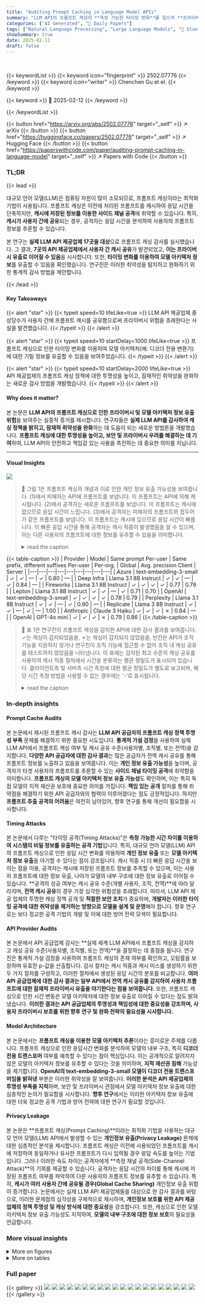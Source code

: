 ```yaml
---
title: "Auditing Prompt Caching in Language Model APIs"
summary: "LLM API의 프롬프트 캐싱이 **측정 가능한 타이밍 변화**를 일으켜 **프라이버시 유출 및 모델 아키텍처 정보 유출**로 이어질 수 있다는 것을 밝히는 연구."
categories: ["AI Generated", "🤗 Daily Papers"]
tags: ["Natural Language Processing", "Large Language Models", "🏢 Stanford University",]
showSummary: true
date: 2025-02-11
draft: false
---
```


<br>

{{< keywordList >}}
{{< keyword icon="fingerprint" >}} 2502.07776 {{< /keyword >}}
{{< keyword icon="writer" >}} Chenchen Gu et el. {{< /keyword >}}
 
{{< keyword >}} 🤗 2025-02-12 {{< /keyword >}}
 
{{< /keywordList >}}

{{< button href="https://arxiv.org/abs/2502.07776" target="_self" >}}
↗ arXiv
{{< /button >}}
{{< button href="https://huggingface.co/papers/2502.07776" target="_self" >}}
↗ Hugging Face
{{< /button >}}
{{< button href="https://paperswithcode.com/paper/auditing-prompt-caching-in-language-model" target="_self" >}}
↗ Papers with Code
{{< /button >}}




### TL;DR


{{< lead >}}

대규모 언어 모델(LLM)은 컴퓨팅 자원이 많이 소모되므로, 프롬프트 캐싱이라는 최적화 기법이 사용됩니다.  프롬프트 캐싱은 이전에 처리된 프롬프트를 캐시하여 응답 시간을 단축하지만, **캐시에 저장된 정보를 이용한 사이드 채널 공격**에 취약할 수 있습니다. 특히, **캐시가 사용자 간에 공유**되는 경우, 공격자는 응답 시간을 분석하여 사용자의 프롬프트 정보를 추론할 수 있습니다.

본 연구는 **실제 LLM API 제공업체 17곳을 대상**으로 프롬프트 캐싱 감사를 실시했습니다. 그 결과, **7곳의 API 제공업체에서 사용자 간 캐시 공유**가 발견되었고, **이는 프라이버시 유출로 이어질 수 있음**을 시사합니다.  또한, **타이밍 변화를 이용하여 모델 아키텍처 정보**를 유출할 수 있음을 확인했습니다. 연구진은 이러한 취약성을 탐지하고 완화하기 위한 통계적 감사 방법을 제안합니다.

{{< /lead >}}


#### Key Takeaways

{{< alert "star" >}}
{{< typeit speed=10 lifeLike=true >}} LLM API 제공업체 중 상당수가 사용자 간에 프롬프트 캐시를 공유함으로써 프라이버시 위험을 초래한다는 사실을 발견했습니다. {{< /typeit >}}
{{< /alert >}}

{{< alert "star" >}}
{{< typeit speed=10 startDelay=1000 lifeLike=true >}} 프롬프트 캐싱으로 인한 타이밍 변화를 이용하여 모델 아키텍처(예: 디코더 전용 변환기)에 대한 기밀 정보를 유출할 수 있음을 보여주었습니다. {{< /typeit >}}
{{< /alert >}}

{{< alert "star" >}}
{{< typeit speed=10 startDelay=2000 lifeLike=true >}} API 제공업체의 프롬프트 캐싱 정책에 대한 투명성을 높이고, 잠재적인 취약성을 완화하는 새로운 감사 방법을 개발했습니다. {{< /typeit >}}
{{< /alert >}}

#### Why does it matter?
본 논문은 **LLM API의 프롬프트 캐싱으로 인한 프라이버시 및 모델 아키텍처 정보 유출 위험**을 보여주는 실증적 증거를 제시합니다.  연구자들은 **실제 LLM API를 감사하여 캐싱 정책을 밝히고, 잠재적 취약성을 완화**하는 데 도움이 되는 새로운 방법론을 개발했습니다.  **프롬프트 캐싱에 대한 투명성을 높이고, 보안 및 프라이버시 우려를 해결하는 데 기여**하여, LLM API의 안전하고 책임감 있는 사용을 촉진하는 데 중요한 의미를 지닙니다.

------
#### Visual Insights



![](https://arxiv.org/html/2502.07776/x1.png)

> 🔼 그림 1은 프롬프트 캐싱의 개념과 이로 인한 개인 정보 유출 가능성을 보여줍니다. (1)에서 피해자는 API에 프롬프트를 보냅니다. 이 프롬프트는 API에 의해 캐시됩니다. (2)에서 공격자는 새로운 프롬프트를 보냅니다. 이 프롬프트는 캐시에 없으므로 응답 시간이 느립니다. (3)에서 공격자는 피해자의 프롬프트와 접두어가 같은 프롬프트를 보냅니다. 이 프롬프트는 캐시에 있으므로 응답 시간이 빠릅니다. 이 빠른 응답 시간을 통해 공격자는 캐시 적중이 발생했음을 알 수 있으며, 이는 다른 사용자의 프롬프트에 대한 정보를 유추할 수 있음을 의미합니다.
> <details>
> <summary>read the caption</summary>
> Figure 1:  An example illustrating prompt caching. (1) A victim sends a prompt to the API, which then becomes cached. (2) An attacker sends a new prompt, resulting in a cache miss and slow response time. (3) An attacker sends a prompt that shares a prefix with the victim’s prompt, resulting in a cache hit. From the fast response time, the attacker can infer that a cache hit occurred, which potentially reveals information about other users’ prompts.
> </details>





{{< table-caption >}}
| Provider | Model | Same prompt
Per-user | Same prefix, different suffixes
Per-user | Per-org. | Global | Avg. precision
Client | Server | 
|---|---|---|---|---|---|---|---|---|
| Azure | text-embedding-3-small | ✓ | ✓ | — | ✓ | 0.80 | — | 
| Deep Infra | Llama 3.1 8B Instruct | ✓ | ✓ | — | ✓ | 0.84 | — | 
| Fireworks | Llama 3.1 8B Instruct | ✓ | ✓ | ✓ | ✓ | 0.77 | 0.79 | 
| Lepton | Llama 3.1 8B Instruct | ✓ | ✓ | — | ✓ | 0.71 | 0.70 | 
| OpenAI | text-embedding-3-small | ✓ | ✓ | ✓ | ✓ | 0.78 | 0.79 | 
| Perplexity | Llama 3.1 8B Instruct | ✓ | ✓ | — | ✓ | 0.90 | — | 
| Replicate | Llama 3 8B Instruct | ✓ | ✓ | — | ✓ | — | 1.00 | 
| Anthropic | Claude 3 Haiku | ✓ | ✓ | ✓ | ✗ | 0.84 | — | 
| OpenAI | GPT-4o mini | ✓ | ✓ | ✓ | ✗ | 0.79 | 0.86 | {{< /table-caption >}}

> 🔼 표 1은 연구진이 프롬프트 캐싱을 감지한 API에 대한 감사 결과를 보여줍니다. ✓는 캐싱이 감지되었음을, ✗는 캐싱이 감지되지 않았음을, 빈칸은 API가 조직 기능을 지원하지 않거나 연구진이 조직 기능에 접근할 수 없어 조직 내 캐싱 공유를 테스트하지 않았음을 나타냅니다.  이 표에는 감지된 최고 수준의 캐싱 공유를 사용하여 캐시 적중 절차에서 시간을 분류하는 평균 정밀도가 표시되어 있습니다. 클라이언트측 및 서버측 시간 측정에 대한 평균 정밀도가 별도로 보고되며, 해당 시간 측정 방법을 사용할 수 없는 경우에는 '-'로 표시됩니다.
> <details>
> <summary>read the caption</summary>
> Table 1: Audit results for APIs where we detected prompt caching. ✓ denotes caching was detected, ✗ denotes caching was not detected, and “—” denotes that cache sharing within an organization was not tested, either because the API did not support organizations or because we did not have access to the organizations feature. We report the average precision for classifying times from the cache hit procedure, using the highest level of cache sharing detected in each API. We report the average precision for client-side timing and server-side timing separately, with “—” denoting that the given timing method is unavailable for that API.
> </details>





### In-depth insights


#### Prompt Cache Audits
본 논문에서 제시된 프롬프트 캐시 감사는 **LLM API 공급자의 프롬프트 캐싱 정책 투명성 부족** 문제를 해결하기 위한 중요한 시도입니다.  **통계적 가설 검정**을 사용하여 실제 LLM API에서 프롬프트 캐싱 여부 및 캐시 공유 수준(사용자별, 조직별, 또는 전역)을 감지합니다.  **다양한 API 공급자에 대한 감사 결과**는 많은 공급자가 전역 캐시 공유를 통해 프롬프트 정보를 노출하고 있음을 보여줍니다.  이는 **개인 정보 유출 가능성**을 높이며, 공격자가 타겟 사용자의 프롬프트를 추론할 수 있는 **사이드 채널 타이밍 공격**에 취약함을 의미합니다.  **프롬프트 캐싱의 모델 아키텍처 정보 유출 가능성**도 확인하며, 이는 특히 독점 모델의 지적 재산권 보호에 중요한 의미를 가집니다.  **책임 있는 공개** 절차를 통해 취약점을 해결하기 위한 API 공급자와의 협력이 이루어졌다는 점도 긍정적입니다. 하지만 **프롬프트 추출 공격의 어려움**은 여전히 남아있어, 향후 연구를 통해 개선이 필요함을 시사합니다.

#### Timing Attacks
본 논문에서 다루는 "타이밍 공격(Timing Attacks)"은 **측정 가능한 시간 차이를 이용하여 시스템의 비밀 정보를 유출하는 공격 기법**입니다.  특히, 대규모 언어 모델(LLM) API의 프롬프트 캐싱으로 인한 응답 시간 변화를 악용하여 **개인 정보 유출** 또는 **모델 아키텍처 정보 유출**을 야기할 수 있다는 점이 강조됩니다.  캐시 적중 시 더 빠른 응답 시간을 보이는 점을 이용, 공격자는 캐시에 저장된 프롬프트 정보를 추측할 수 있으며, 이는 사용자 프롬프트에 대한 정보 유출, 나아가 모델의 내부 구조에 대한 정보 유출로 이어질 수 있습니다.  **공격의 성공 여부는 캐시 공유 수준(개별 사용자, 조직, 전역)**에 따라 달라지며,  **전역 캐시 공유**의 경우 가장 심각한 위험성을 초래합니다.  따라서, LLM API 제공 업체의 투명한 캐싱 정책 공개 및 **적절한 보안 조치**가 중요하며,  **개발자는 이러한 타이밍 공격에 대한 취약성을 제거하는 방향으로 모델을 설계 및 운영**해야 합니다.  향후 연구로는 보다 정교한 공격 기법의 개발 및 이에 대한 방어 전략 모색이 필요합니다. 

#### API Provider Audits
본 논문에서 API 공급업체 감사는 **실제 세계 LLM API에서 프롬프트 캐싱을 감지하고 캐싱 공유 수준(사용자별, 조직별, 또는 전역)**을 결정하는 데 중점을 둡니다.  연구진은 통계적 가설 검정을 사용하여 프롬프트 캐싱의 존재 여부를 확인하고, 오탐률을 보장하며 유효한 p-값을 산출합니다.  감사 절차는 캐시 적중과 캐시 미스를 생성하기 위한 두 가지 절차를 구성하고, 이러한 절차에서 생성된 응답 시간의 분포를 비교합니다.  **여러 API 공급업체에 대한 감사 결과는 일부 API에서 전역 캐시 공유를 감지하여 사용자 프롬프트에 대한 잠재적 프라이버시 유출을 야기한다는 점을 보여줍니다.** 또한, 프롬프트 캐싱으로 인한 시간 변동은 모델 아키텍처에 대한 정보 유출로 이어질 수 있다는 점도 밝혀냈습니다.  **이러한 결과는 API 공급업체의 투명성과 책임성에 대한 중요성을 강조하며, 사용자 프라이버시 보호를 위한 향후 연구 및 완화 전략의 필요성을 시사합니다.**

#### Model Architecture
본 논문에서는 **프롬프트 캐싱을 이용한 모델 아키텍처 추론**이라는 흥미로운 주제를 다룹니다.  프롬프트 캐싱으로 인한 응답시간 변화를 분석하여 모델의 내부 구조, 특히 **디코더 전용 트랜스포머** 여부를 예측할 수 있다는 점이 핵심입니다. 이는 공개적으로 알려지지 않은 모델의 아키텍처 정보를 유추할 수 있다는 것을 의미하며, **지적 재산권 침해** 가능성을 제기합니다.  **OpenAI의 text-embedding-3-small 모델이 디코더 전용 트랜스포머임을 밝혀낸** 부분은 이러한 취약성을 잘 보여줍니다.  **이러한 분석은 API 제공업체의 투명성 부족을 지적**하며,  보안 및 프라이버시 관점에서 모델 아키텍처 정보 유출에 대한 심층적인 논의가 필요함을 시사합니다.  **향후 연구**에서는 이러한 아키텍처 정보 유출에 대한 더욱 정교한 공격 기법과 방어 전략에 대한 연구가 필요할 것입니다.

#### Privacy Leakage
본 논문은 **프롬프트 캐싱(Prompt Caching)**이라는 최적화 기법을 사용하는 대규모 언어 모델(LLM) API에서 발생할 수 있는 **개인정보 유출(Privacy Leakage)** 문제에 대한 심층적인 분석을 제시합니다. 프롬프트 캐싱은 이전에 사용되었던 프롬프트를 캐시에 저장하여 동일하거나 유사한 프롬프트가 다시 입력될 경우 응답 속도를 높이는 기법입니다. 그러나 이러한 속도 차이는 공격자에게 **측정 채널 공격(Side-Channel Attack)**의 기회를 제공할 수 있습니다. 공격자는 응답 시간의 차이를 통해 캐시에 저장된 프롬프트 여부를 파악하여 다른 사용자의 프롬프트 정보를 유추할 수 있습니다. 특히, **캐시가 여러 사용자 간에 공유될 경우(Global Cache Sharing)** 개인정보 유출 위험이 증가합니다. 논문에서는 실제 LLM API 제공업체들을 대상으로 한 감사 결과를 바탕으로, 이러한 문제점의 심각성을 구체적으로 제시하며, **개인정보 보호를 위한 API 제공업체의 정책 투명성 및 캐싱 방식에 대한 중요성**을 강조합니다. 또한, 캐싱으로 인한 모델 아키텍처 정보 유출 가능성도 지적하여, **모델의 내부 구조에 대한 정보 보호**의 필요성을 언급합니다.


### More visual insights

<details>
<summary>More on figures
</summary>


![](https://arxiv.org/html/2502.07776/x2.png)

> 🔼  그림 2는 API의 사용자와 조직 간의 계층적 구조를 보여줍니다.  각 조직은 여러 사용자를 포함하고 있으며, 전역 수준에는 API의 모든 사용자와 조직이 포함됩니다. 이는 API 제공업체의 캐시 공유 수준(사용자별, 조직별, 또는 전역)을 이해하는 데 중요한 개념입니다.  사용자는 API와 상호 작용하는 개별 사용자이고, 조직은 여러 사용자를 포함하는 그룹(회사, 연구 그룹 등)을 나타냅니다.  전역 수준의 캐싱은 모든 사용자 간에 캐시가 공유되는 것을 의미하며, 개인 정보 유출 위험이 가장 높습니다. 반면 사용자별 캐싱은 개인 정보 유출 위험이 없습니다. 조직별 캐싱은 조직 내 사용자 간에 캐시가 공유되는 경우로, 개인 정보 유출 위험은 중간 수준입니다.
> <details>
> <summary>read the caption</summary>
> Figure 2:  Organizations contain users, and the global level contains all users and organizations of an API.
> </details>



![](https://arxiv.org/html/2502.07776/x3.png)

> 🔼 그림 3은 캐시 적중 및 캐시 미스 절차에서 캐싱이 감지된 API의 응답 시간 히스토그램을 보여줍니다. 시간 분포는 명확하게 구분되며, 캐시 적중이 더 빠릅니다. 각 히스토그램 제목에는 API 공급업체, 모델, 캐시 공유 수준(조직별 또는 전역), 타이밍 소스(클라이언트 측 또는 서버 측 타이밍), 그리고 사용된 NumVictimRequests(v로 표시)가 나와 있습니다. 이 그림은 캐싱으로 인한 시간 변화가 캐시 적중과 캐시 미스 간의 응답 시간 차이로 나타나고, 공격자가 이러한 시간 차이를 이용하여 캐시 적중 여부를 판별하고 다른 사용자의 프롬프트에 대한 정보를 추론할 수 있음을 시각적으로 보여줍니다.
> <details>
> <summary>read the caption</summary>
> Figure 3: Histograms of response times from the cache hit and cache miss procedures in APIs where we detected caching. The distributions of times are clearly distinguishable, with cache hits tending to be faster. Each histogram title states the API provider, model, level of cache sharing (per-org. or global), timing source (client-side or server-side timing), and the NumVictimRequests used, denoted v.
> </details>



![](https://arxiv.org/html/2502.07776/x4.png)

> 🔼 그림 4는 캐시 적중과 캐시 미스 절차에서 나온 시간을 구분하기 위한 선택된 정밀도-재현율 곡선을 보여줍니다. 캐시 적중은 양성 클래스입니다. 이 곡선은 적당한 재현율까지 거의 완벽한 정밀도로 캐시 적중을 감지할 수 있음을 보여줍니다. 부록의 그림 6에는 다른 API에 대한 곡선이 포함되어 있습니다.
> <details>
> <summary>read the caption</summary>
> Figure 4: Selected precision-recall curves for distinguishing between times from the cache hit and cache miss procedures. Cache hits are the positive class. The curves show that cache hits can be detected with near perfect precision up to moderate recall scores. Figure 6 in the appendix contains curves for other APIs.
> </details>



![](https://arxiv.org/html/2502.07776/x5.png)

> 🔼 그림 5는 PromptLength, PrefixFraction 및 모델 크기가 평균 정밀도에 미치는 영향에 대한 실험 결과를 보여줍니다. (a)~(c)에서 볼 수 있듯이, 프롬프트 길이 또는 접두사 일치 길이가 감소함에 따라 평균 정밀도는 임의의 확률로 감소합니다. 즉, 프롬프트가 짧아지거나 일치하는 접두사가 짧아질수록 캐싱 여부를 정확하게 판별하는 능력이 떨어집니다. (d)에서는 모든 모델 크기에 대해 캐싱이 감지되었지만, 모델 크기와 평균 정밀도 사이에는 명확한 상관관계가 없음을 보여줍니다. 이는 모델 크기가 캐싱 감지에 직접적인 영향을 미치지 않음을 시사합니다.
> <details>
> <summary>read the caption</summary>
> Figure 5:  Ablations on the effects of PromptLength, PrefixFraction, and model size on the average precision. In (a)–(c), as the prompt length or prefix match length decreases, the average precision decreases to random chance. In (d), we detect caching across all model sizes, with no clear relationship between model size and average precision.
> </details>



![](https://arxiv.org/html/2502.07776/x6.png)

> 🔼 그림 6은 감사에서 캐싱이 감지된 API(표 1)에 대해 캐시 적중 및 캐시 미스 절차에 의해 생성된 시간을 구분하는 정밀도-재현율 곡선을 보여줍니다. 캐시 적중은 양성 클래스이고 캐시 미스는 음성 클래스입니다. 이 곡선은 적당한 재현율까지 거의 완벽한 정밀도로 캐시 적중을 감지할 수 있음을 보여줍니다. 캐시 적중 절차는 캐시 적중을 생성하려고 시도하지만(예를 들어, 서버 라우팅으로 인해) 캐시 적중을 보장할 수 없으므로, 캐시 적중 분포의 일부 시간은 실제로 캐시 미스일 수 있으며, 이는 재현율 점수를 저해합니다.
> <details>
> <summary>read the caption</summary>
> Figure 6: Precision-recall curves for distinguishing between times produced by the cache hit and cache miss procedures in APIs where we detected caching in our audits (Table 1). Cache hits are the positive class, and cache misses are the negative class. The curves show that cache hits can be detected with near perfect precision up to moderate recall scores. Note that our cache hit procedure attempts to produce cache hits but cannot guarantee cache hits (e.g., due to server routing), so some times in the cache hit distribution may actually be cache misses, which would hurt recall scores.
> </details>



![](https://arxiv.org/html/2502.07776/x7.png)

> 🔼 그림 7은 PromptLength, PrefixFraction 및 모델 크기가 감사 p-값에 미치는 영향에 대한 실험 결과를 보여줍니다. NumSamples는 250으로 고정하고, 상단과 하단 행은 각각 선형 및 로그 스케일로 p-값을 표시합니다. (a)~(c)에서 프롬프트 길이 또는 접두사 일치 길이가 감소함에 따라 p-값이 증가합니다. (d)에서는 모든 모델 크기에 대해 캐싱이 감지되지만, 모델 크기와 p-값 사이에는 명확한 관계가 없습니다.
> <details>
> <summary>read the caption</summary>
> Figure 7:  Ablations on the effects of PromptLength, PrefixFraction, and model size on the audit p-values. Each test is run using NumSamples=250NumSamples250\textsc{NumSamples}=250NumSamples = 250. The top and bottom rows display the p-values on linear and logarithmic scales, respectively. In (a)–(c), as the prompt length or prefix match length decreases, the p-values grow larger. In (d), we detect caching across all model sizes, with no clear relationship between model size and p-values.
> </details>



</details>




<details>
<summary>More on tables
</summary>


{{< table-caption >}}
| Provider | Model | Per-user |
|---|---|---|
| Amazon | Claude 3 Haiku | ✗ |
| Azure | GPT-4o mini | ✗ |
| Cohere | Command R | ✗ |
| Cohere | embed-english-v3.0 | ✗ |
| DeepSeek | DeepSeek Chat | ✗ |
| Google | Gemini 1.5 Flash | ✗ |
| Google | text-embedding-004 | ✗ |
| Groq | Llama 3 8B Instruct | ✗ |
| Hyperbolic | Llama 3.1 8B Instruct | ✗ |
| Mistral | Mistral Nemo | ✗ |
| Mistral | Mistral Embed | ✗ |
| OctoAI | Llama 3.1 8B Instruct | ✗ |
| Together | Llama 3.1 8B Instruct | ✗ |{{< /table-caption >}}
> 🔼 표 2는 연구팀이 프롬프트 캐싱을 감지하지 못한 API에 대한 감사 결과를 보여줍니다.  '✗' 표시는 프롬프트 캐싱이 감지되지 않았음을 의미합니다. 이 표는 API 공급자와 사용된 언어 모델을 나열하며 각 API에서 프롬프트 캐싱 여부를 나타냅니다. 이를 통해 연구팀의 감사 방법론의 정확성을 평가하고 다양한 API 공급자의 프롬프트 캐싱 구현 방식에 대한 통찰력을 제공합니다.
> <details>
> <summary>read the caption</summary>
> Table 2:  Audit results for APIs where we did not detect prompt caching. ✗ denotes that caching was not detected.
> </details>

{{< table-caption >}}
| Provider | Model | Client | Server |
|---|---|---|---|
| Anthropic | Claude 3 Haiku | 7.8e-21 | — |
| Azure | text-embedding-3-small | 1.7e-42 | — |
| Deep Infra | Llama 3.1 8B Instruct | 9.5e-116 | — |
| Fireworks | Llama 3.1 8B Instruct | 2.0e-80 | 4.7e-109 |
| Lepton | Llama 3.1 8B Instruct | 2.2e-138 | 2.2e-138 |
| OpenAI | GPT-4o mini | 2.4e-66 | 2.9e-105 |
| OpenAI | text-embedding-3-small | 7.6e-09 | 2.3e-10 |
| Perplexity | Llama 3.1 8B Instruct | 1.9e-90 | — |
| Replicate | Llama 3 8B Instruct | — | 2.2e-140 |
| Amazon | Claude 3 Haiku | 0.27 | 0.51 |
| Azure | GPT-4o mini | 0.95 | — |
| Cohere | Command R | 0.62 | 0.72 |
| Cohere | embed-english-v3.0 | 0.41 | 0.56 |
| DeepSeek | DeepSeek Chat | 0.75 | — |
| Google | Gemini 1.5 Flash | 0.17 | 0.20 |
| Google | text-embedding-004 | 0.20 | 0.24 |
| Groq | Llama 3 8B Instruct | 0.41 | 0.51 |
| Hyperbolic | Llama 3.1 8B Instruct | 0.72 | — |
| Mistral | Mistral Nemo | 0.56 | 0.96 |
| Mistral | Mistral Embed | 0.67 | 0.91 |
| OctoAI | Llama 3.1 8B Instruct | 0.32 | 0.27 |
| Together | Llama 3.1 8B Instruct | 0.51 | 0.96 |{{< /table-caption >}}
> 🔼 표 3은 논문의 실험 결과를 보여주는 표입니다. 이 표는 연구자들이 실제 LLM API 공급자들을 대상으로 수행한 감사 결과 중 첫 번째 단계(같은 프롬프트, 사용자별 캐싱)의 p-값을 보여줍니다. 각 열은 NumVictimRequests(공격자가 캐싱을 확인하기 위해 같은 프롬프트를 보낸 횟수)와 타이밍 소스(클라이언트 측 또는 서버 측)의 조합을 나타냅니다.  Bonferroni 보정을 거친 후 유의미한 p-값(p < α)은 녹색으로 표시되고, 유의미하지 않은 p-값은 빨간색으로 표시됩니다. API에서 타이밍 소스를 얻을 수 없는 경우에는 '-'로 표시됩니다.  표는 캐싱이 감지된 API와 감지되지 않은 API로 그룹화되어 있으며, 각 그룹 내에서는 알파벳순으로 정렬되어 있습니다. 이 표는 LLM API에서 프롬프트 캐싱의 존재 여부를 확인하고, 캐싱 정책의 투명성 및 개인 정보 보호 위험을 평가하는 데 도움이 됩니다.
> <details>
> <summary>read the caption</summary>
> Table 3: P-values from level 1 of our audits: same prompt, per-user caching. Each column shows one combination of NumVictimRequests and timing source (client-side or server-side timing). Green indicates a significant p-value, after performing the appropriate Bonferroni corrections. Red indicates a p-value that is not significant. “—” indicates that the given timing source was not available for the API. APIs are grouped by whether caching was detected in this level and sorted alphabetically within the groups.
> </details>

{{< table-caption >}}
| Provider | Model | NumVictimRequests 1 Client | NumVictimRequests 1 Server | NumVictimRequests 5 Client | NumVictimRequests 5 Server | NumVictimRequests 25 Client | NumVictimRequests 25 Server |
|---|---|---|---|---|---|---|---| 
| Anthropic | Claude 3 Haiku | 9.6×10⁻³⁷ | — |  |  |  |  |
| Azure | text-embedding-3-small | 0.20 | — | 6.0×10⁻⁰⁴ | — | 6.9×10⁻⁴² | — |
| Deep Infra | Llama 3.1 8B Instruct | 0.03 | — |  |  | 5.0×10⁻²² | — |
| Fireworks | Llama 3.1 8B Instruct | 4.3×10⁻¹⁵ | 5.0×10⁻³³ |  |  |  |  |
| Lepton | Llama 3.1 8B Instruct | 1.00 | 0.96 | 7.7×10⁻¹⁰ | 7.7×10⁻¹⁰ |  |  |
| OpenAI | GPT-4o mini | 9.5×10⁻²⁷ | 1.5×10⁻³⁹ |  |  |  |  |
| OpenAI | text-embedding-3-small | 0.03 | 0.03 | 0.10 | 0.17 | 2.6×10⁻¹² | 4.3×10⁻¹⁵ |
| Perplexity | Llama 3.1 8B Instruct | 5.4×10⁻⁶⁸ | — |  |  |  |  |
| Replicate | Llama 3 8B Instruct | — | 8.6×10⁻¹⁵⁰ |  |  |  |  |{{< /table-caption >}}
> 🔼 표 4는 논문의 실험 결과 중 하나로,  LLM API에서 프롬프트 캐싱을 감지하기 위한 실험의 일부입니다.  이 표는  두 번째 단계 실험 결과를 보여주는 표이며, 이 단계에서는 사용자 별 캐싱(per-user caching) 여부를 검증하기 위해 같은 접두사(prefix)를 가지지만 다른 접미사(suffix)를 가진 프롬프트들을 사용했습니다. 각 열은 NumVictimRequests(피해자의 요청 횟수)와 타이밍 소스(클라이언트 또는 서버측)의 조합을 보여주며,  Bonferroni 수정을 거친 유의미한 p-value는 녹색, 유의미하지 않은 p-value는 빨간색으로 표시됩니다.  API에서 타이밍 정보를 얻을 수 없는 경우에는 “—”로 표시되며, 더 작은 NumVictimRequests 값에서 이미 캐싱이 감지된 경우에는 빈 칸으로 표시됩니다. 모든 API에서 캐싱이 감지되었음을 알 수 있습니다.
> <details>
> <summary>read the caption</summary>
> Table 4: P-values from level 2 of our audits: prompts with the same prefix but different suffixes, per-user caching. Each column shows one combination of NumVictimRequests and timing source (client-side or server-side timing). Green indicates a significant p-value, after performing the appropriate Bonferroni corrections. Red indicates a p-value that is not significant. “—” indicates that the given timing source was not available for the API. A blank cell indicates that the given value of NumVictimRequests was not tested because caching was detected in the API using a smaller value of NumVictimRequests. Caching was detected in all APIs audited in this level. APIs are sorted alphabetically.
> </details>

{{< table-caption >}}
|---|---|---|---|---|---|---|---|
| Provider | Model | 1 (Client) | 1 (Server) | 5 (Client) | 5 (Server) | 25 (Client) | 25 (Server) |
| Anthropic | Claude 3 Haiku | 1.7e-31 | — |  |  |  |  |
| Fireworks | Llama 3.1 8B Instruct | 1.3e-21 | 5.2e-32 |  |  |  |  |
| OpenAI | GPT-4o mini | 1.1e-19 | 4.6e-34 |  |  |  |  |
| OpenAI | text-embedding-3-small | 0.27 | 0.14 | 0.27 | 0.27 | 8.2e-14 | 8.2e-14 |{{< /table-caption >}}
> 🔼 표 5는 연구진이 수행한 세 번째 수준의 감사 결과를 보여줍니다. 이 감사는 동일한 접두사를 가지지만 다른 접미사를 가진 프롬프트를 사용하여 조직 내부의 캐시 공유 여부를 확인합니다. 각 열은 NumVictimRequests(피해자 요청 수)와 타이밍 소스(클라이언트 측 또는 서버 측 타이밍)의 조합을 나타냅니다. 녹색은 적절한 보네페로니 보정 후 유의미한 p-값을, 빨간색은 유의미하지 않은 p-값을 나타냅니다. '-'는 API에서 특정 타이밍 소스를 사용할 수 없는 경우를 나타내고, 빈 칸은 NumVictimRequests 값이 더 작을 때 API에서 캐싱이 감지되었기 때문에 해당 값에 대한 테스트를 하지 않은 경우를 나타냅니다. 이 수준의 감사에서 모든 API에서 캐싱이 감지되었으며, API는 알파벳 순서대로 정렬되어 있습니다.
> <details>
> <summary>read the caption</summary>
> Table 5: P-values from level 3 of our audits: prompts with the same prefix but different suffixes, per-organization caching. Each column shows one combination of NumVictimRequests and timing source (client-side or server-side timing). Green indicates a significant p-value, after performing the appropriate Bonferroni corrections. Red indicates a p-value that is not significant. “—” indicates that the given timing source was not available for the API. A blank cell indicates that the given value of NumVictimRequests was not tested because caching was detected in the API using a smaller value of NumVictimRequests. Caching was detected in all APIs audited in this level. APIs are sorted alphabetically.
> </details>

{{< table-caption >}}
| NumVictimRequests |  | 1 | 5 | 25 |  |  |
|---|---|---|---|---|---|---|---|
| Provider | Model | Client | Server | Client | Server | Client | Server |
| Azure | text-embedding-3-small | 0.46 | — | 0.02 | — | 1.3 × 10^-21 | — |
| Deep Infra | Llama 3.1 8B Instruct | 6.5 × 10^-05 | — | 7.5 × 10^-38 | — |  |  |
| Fireworks | Llama 3.1 8B Instruct | 9.0 × 10^-17 | 5.2 × 10^-32 |  |  |  |  |
| Lepton | Llama 3.1 8B Instruct | 0.12 | 0.07 | 1.2 × 10^-10 | 1.4 × 10^-09 |  |  |
| OpenAI | text-embedding-3-small | 0.41 | 0.36 | 0.20 | 0.08 | 1.1 × 10^-19 | 1.1 × 10^-19 |
| Perplexity | Llama 3.1 8B Instruct | 5.3 × 10^-74 | — |  |  |  |  |
| Replicate | Llama 3 8B Instruct | — | 8.6 × 10^-150 |  |  |  |  |
| Anthropic | Claude 3 Haiku | 0.24 | — | 0.77 | — | 0.87 | — |
| OpenAI | GPT-4o mini | 0.41 | 0.20 | 0.41 | 0.62 | 0.41 | 0.94 |{{< /table-caption >}}
> 🔼 표 6은 논문의 실험 결과 중, 전역 캐시 공유(global cache sharing) 여부를 검증하기 위한 4단계 실험 결과의 p-값을 보여줍니다.  각 열은 NumVictimRequests(피해자의 요청 횟수)와 타이밍 측정 방식(클라이언트 측 또는 서버 측)의 조합을 나타냅니다.  녹색은 보정 후 통계적으로 유의미한 p-값을, 빨간색은 유의미하지 않은 p-값을 나타냅니다.  '-'는 API에서 특정 타이밍 측정 방식을 사용할 수 없음을, 빈 칸은 NumVictimRequests 값이 작을 때 캐싱이 감지되었기 때문에 해당 값에 대한 검증을 하지 않았음을 의미합니다.  표는 해당 수준에서 캐싱이 감지되었는지 여부에 따라 API를 그룹화하고, 각 그룹 내에서 알파벳순으로 정렬되어 있습니다.
> <details>
> <summary>read the caption</summary>
> Table 6: P-values from level 4 of our audits: prompts with the same prefix but different suffixes, global cache sharing. Each column shows one combination of NumVictimRequests and timing source (client-side or server-side timing). Green indicates a significant p-value, after performing the appropriate Bonferroni corrections. Red indicates a p-value that is not significant. “—” indicates that the given timing source was not available for the API. A blank cell indicates that the given value of NumVictimRequests was not tested because caching was detected in the API using a smaller value of NumVictimRequests. APIs are grouped by whether caching was detected in this level and sorted alphabetically within the groups.
> </details>

{{< table-caption >}}
Time (")|Coordinate 1|Coordinate 2|Coordinate 3|Coordinate 4|Coordinate 5
---|---|---|---|---
0.100|0.00522740|0.02509154|-0.04450446|0.01837845|0.02944954
0.096|0.00534875|0.02516800|-0.04450600|0.01841400|0.02952400
0.119|0.00534875|0.02516800|-0.04450600|0.01841400|0.02952400
0.088|0.00534875|0.02516800|-0.04450600|0.01841400|0.02952400
0.216|0.00523302|0.02509207|-0.04457144|0.01835683|0.02947217
0.100|0.00534875|0.02516800|-0.04450600|0.01841400|0.02952400
0.096|0.00534875|0.02516800|-0.04450600|0.01841400|0.02952400
0.088|0.00534875|0.02516800|-0.04450600|0.01841400|0.02952400
0.077|0.00534875|0.02516800|-0.04450600|0.01841400|0.02952400
0.036|0.00535751|0.02517040|-0.04455426|0.01839376|0.02954882
0.076|0.00534875|0.02516800|-0.04450600|0.01841400|0.02952400
0.124|0.00534875|0.02516800|-0.04450600|0.01841400|0.02952400
0.280|0.00522179|0.02509099|-0.04452551|0.01835604|0.02947091
0.032|0.00535751|0.02517040|-0.04455426|0.01839376|0.02954882
0.089|0.00534875|0.02516800|-0.04450600|0.01841400|0.02952400
0.034|0.00535751|0.02517040|-0.04455426|0.01839376|0.02954882
0.092|0.00534875|0.02516800|-0.04450600|0.01841400|0.02952400
0.089|0.00534875|0.02516800|-0.04450600|0.01841400|0.02952400
0.103|0.00534875|0.02516800|-0.04450600|0.01841400|0.02952400
0.127|0.00523272|0.02513466|-0.04454690|0.01837780|0.02944849
0.094|0.00534875|0.02516800|-0.04450600|0.01841400|0.02952400
0.039|0.00535751|0.02517040|-0.04455426|0.01839376|0.02954882
0.035|0.00535751|0.02517040|-0.04455426|0.01839376|0.02954882
0.080|0.00534875|0.02516800|-0.04450600|0.01841400|0.02952400
0.034|0.00535751|0.02517040|-0.04455426|0.01839376|0.02954882{{< /table-caption >}}
> 🔼 표 7은 동일한 사용자로부터 OpenAI text-embedding-3-small API에 동일한 프롬프트를 25번 연속으로 보냈을 때의 서버측 응답 시간과 처음 5개의 임베딩 좌표를 보여줍니다. 표의 색상은 응답 시간과 임베딩 벡터의 차이를 나타냅니다. 파란색은 캐시 적중이 발생하지 않은 일반적인 응답을, 녹색은 캐시 적중으로 인한 빠른 응답 시간을, 빨간색은 일반적인 응답과 캐시 적중 응답 모두와 다른 임베딩을 나타냅니다.  이를 통해 캐시 메커니즘의 동작과 그로 인한 응답 시간 및 임베딩 벡터 변화를 분석할 수 있습니다.
> <details>
> <summary>read the caption</summary>
> Table 7: Server-side response times and first five embedding coordinates when sending the same prompt 25 consecutive times to the OpenAI text-embedding-3-small API from the same user. Blue denotes the “normal” embedding returned in most of the responses with normal response times, which indicate cache misses. Green denotes fast response times, which indicate cache hits. Red denotes embeddings that differ from both the “normal” and “cache hit” embeddings.
> </details>

{{< table-caption >}}
 | Embedding | Time (
unit) | Coordinate 1 | Coordinate 2 | Coordinate 3 | Coordinate 4 | Coordinate 5
|---|---|---|---|---|---|---|
|  | 0.093 | 0.00455398 | 0.02148935 | -0.05159185 | 0.01970582 | 0.02810146 |
|  | 0.079 | 0.00455398 | 0.02148935 | -0.05159185 | 0.01970582 | 0.02810146 |
|  | 0.081 | 0.00455398 | 0.02148935 | -0.05159185 | 0.01970582 | 0.02810146 |
|  | 0.087 | 0.00455398 | 0.02148935 | -0.05159185 | 0.01970582 | 0.02810146 |
|  | 0.112 | 0.00455518 | 0.02146046 | -0.05157467 | 0.01972101 | 0.02807036 |
|  | 0.038 | 0.00453244 | 0.02149035 | -0.05159424 | 0.01968498 | 0.02810276 |
|  | 0.113 | 0.00455398 | 0.02148935 | -0.05159185 | 0.01970582 | 0.02810146 |
|  | 0.036 | 0.00453244 | 0.02149035 | -0.05159424 | 0.01968498 | 0.02810276 |
|  | 0.078 | 0.00455398 | 0.02148935 | -0.05159185 | 0.01970582 | 0.02810146 |
|  | 0.118 | 0.00455531 | 0.02148279 | -0.05153262 | 0.01974330 | 0.02809289 |
|  | 0.079 | 0.00455518 | 0.02146046 | -0.05157467 | 0.01972101 | 0.02807036 |
|  | 0.084 | 0.00455398 | 0.02148935 | -0.05159185 | 0.01970582 | 0.02810146 |
|  | 0.096 | 0.00455398 | 0.02148935 | -0.05159185 | 0.01970582 | 0.02810146 |
|  | 0.110 | 0.00455398 | 0.02148935 | -0.05159185 | 0.01970582 | 0.02810146 |
|  | 0.089 | 0.00455398 | 0.02148935 | -0.05159185 | 0.01970582 | 0.02810146 |
|  | 0.063 | 0.00453244 | 0.02149035 | -0.05159424 | 0.01968498 | 0.02810276 |
|  | 0.035 | 0.00453244 | 0.02149035 | -0.05159424 | 0.01968498 | 0.02810276 |
|  | 0.094 | 0.00455398 | 0.02148935 | -0.05159185 | 0.01970582 | 0.02810146 |
|  | 0.100 | 0.00455398 | 0.02148935 | -0.05159185 | 0.01970582 | 0.02810146 |
|  | 0.033 | 0.00453244 | 0.02149035 | -0.05159424 | 0.01968498 | 0.02810276 |
|  | 0.112 | 0.00455398 | 0.02148935 | -0.05159185 | 0.01970582 | 0.02810146 |
|  | 0.036 | 0.00453244 | 0.02149035 | -0.05159424 | 0.01968498 | 0.02810276 |
|  | 0.033 | 0.00453244 | 0.02149035 | -0.05159424 | 0.01968498 | 0.02810276 |
|  | 0.092 | 0.00455398 | 0.02148935 | -0.05159185 | 0.01970582 | 0.02810146 |
|  | 0.118 | 0.00454002 | 0.02149847 | -0.05158763 | 0.01983471 | 0.02807742 |}{{< /table-caption >}}
> 🔼 표 8은 동일한 사용자로부터 OpenAI text-embedding-3-small API에 동일한 프롬프트를 25회 연속으로 보냈을 때의 서버측 응답 시간과 처음 다섯 개의 임베딩 좌표를 보여줍니다. 표의 색상은 응답 시간 및 임베딩의 특징을 나타냅니다. 파란색은 캐시 적중이 아닌 일반적인 응답 시간과 임베딩을, 녹색은 캐시 적중을 나타내는 빠른 응답 시간을, 빨간색은 일반적인 응답 및 캐시 적중 임베딩과 다른 임베딩을 나타냅니다.
> <details>
> <summary>read the caption</summary>
> Table 8: Server-side response times and first five embedding coordinates when sending the same prompt 25 consecutive times to the OpenAI text-embedding-3-small API from the same user. Blue denotes the “normal” embedding returned in most of the responses with normal response times, which indicate cache misses. Green denotes fast response times, which indicate cache hits. Red denotes embeddings that differ from both the “normal” and “cache hit” embeddings.
> </details>

{{< table-caption >}}
---|---|---|---|---|---|---
 | Embedding |  |  |  |  |  |
---|---|---|---|---|---|---
Time ("") | Coordinate 1 | Coordinate 2 | Coordinate 3 | Coordinate 4 | Coordinate 5 |
---|---|---|---|---|---|---
0.113 | 0.00306934 | 0.02534029 | -0.05656114 | 0.02567696 | 0.02828057 |
---|---|---|---|---|---|---
0.033 | 0.00308367 | 0.02534279 | -0.05652182 | 0.02570194 | 0.02821602 |
---|---|---|---|---|---|---
0.087 | 0.00306934 | 0.02534029 | -0.05656114 | 0.02567696 | 0.02828057 |
---|---|---|---|---|---|---
0.097 | 0.00306934 | 0.02534029 | -0.05656114 | 0.02567696 | 0.02828057 |
---|---|---|---|---|---|---
0.163 | 0.00306934 | 0.02534029 | -0.05656114 | 0.02567696 | 0.02828057 |
---|---|---|---|---|---|---
0.142 | 0.00305834 | 0.02536461 | -0.05647554 | 0.02572376 | 0.02826022 |
---|---|---|---|---|---|---
0.033 | 0.00308367 | 0.02534279 | -0.05652182 | 0.02570194 | 0.02821602 |
---|---|---|---|---|---|---
0.119 | 0.00306308 | 0.02531247 | -0.05650425 | 0.02569395 | 0.02827457 |
---|---|---|---|---|---|---
0.090 | 0.00306934 | 0.02534029 | -0.05656114 | 0.02567696 | 0.02828057 |
---|---|---|---|---|---|---
0.100 | 0.00306934 | 0.02534029 | -0.05656114 | 0.02567696 | 0.02828057 |
---|---|---|---|---|---|---
0.261 | 0.00306656 | 0.02531808 | -0.05647188 | 0.02576698 | 0.02823594 |
---|---|---|---|---|---|---
0.426 | 0.00308757 | 0.02537424 | -0.05663172 | 0.02575598 | 0.02822604 |
---|---|---|---|---|---|---
0.040 | 0.00308367 | 0.02534279 | -0.05652182 | 0.02570194 | 0.02821602 |
---|---|---|---|---|---|---
0.036 | 0.00308367 | 0.02534279 | -0.05652182 | 0.02570194 | 0.02821602 |
---|---|---|---|---|---|---
0.075 | 0.00306934 | 0.02534029 | -0.05656114 | 0.02567696 | 0.02828057 |
---|---|---|---|---|---|---
0.087 | 0.00306934 | 0.02534029 | -0.05656114 | 0.02567696 | 0.02828057 |
---|---|---|---|---|---|---
0.093 | 0.00306934 | 0.02534029 | -0.05656114 | 0.02567696 | 0.02828057 |
---|---|---|---|---|---|---
0.116 | 0.00305834 | 0.02536461 | -0.05647554 | 0.02572376 | 0.02826022 |
---|---|---|---|---|---|---
0.140 | 0.00306308 | 0.02531247 | -0.05650425 | 0.02569395 | 0.02827457 |
---|---|---|---|---|---|---
0.034 | 0.00308367 | 0.02534279 | -0.05652182 | 0.02570194 | 0.02821602 |
---|---|---|---|---|---|---
0.033 | 0.00306686 | 0.02536540 | -0.05638750 | 0.02572455 | 0.02823864 |
---|---|---|---|---|---|---
0.032 | 0.00308367 | 0.02534279 | -0.05652182 | 0.02570194 | 0.02821602 |
---|---|---|---|---|---|---
0.089 | 0.00306934 | 0.02534029 | -0.05656114 | 0.02567696 | 0.02828057 |
---|---|---|---|---|---|---
0.032 | 0.00308367 | 0.02534279 | -0.05652182 | 0.02570194 | 0.02821602 |{{< /table-caption >}}
> 🔼 표 9는 동일한 사용자로부터 OpenAI text-embedding-3-small API에 동일한 프롬프트를 25번 연속으로 보냈을 때의 서버 응답 시간과 처음 다섯 개의 임베딩 좌표를 보여줍니다. 파란색은 캐시 적중이 아닌 일반적인 응답 시간에서 반환되는 일반적인 임베딩을 나타내고, 초록색은 캐시 적중을 나타내는 빠른 응답 시간을 나타내며, 빨간색은 일반적인 임베딩과 캐시 적중 임베딩 모두와 다른 임베딩을 나타냅니다.
> <details>
> <summary>read the caption</summary>
> Table 9: Server-side response times and first five embedding coordinates when sending the same prompt 25 consecutive times to the OpenAI text-embedding-3-small API from the same user. Blue denotes the “normal” embedding returned in most of the responses with normal response times, which indicate cache misses. Green denotes fast response times, which indicate cache hits. Red denotes embeddings that differ from both the “normal” and “cache hit” embeddings.
> </details>

</details>




### Full paper

{{< gallery >}}
<img src="paper_images/1.png" class="grid-w50 md:grid-w33 xl:grid-w25" />
<img src="paper_images/2.png" class="grid-w50 md:grid-w33 xl:grid-w25" />
<img src="paper_images/3.png" class="grid-w50 md:grid-w33 xl:grid-w25" />
<img src="paper_images/4.png" class="grid-w50 md:grid-w33 xl:grid-w25" />
<img src="paper_images/5.png" class="grid-w50 md:grid-w33 xl:grid-w25" />
<img src="paper_images/6.png" class="grid-w50 md:grid-w33 xl:grid-w25" />
<img src="paper_images/7.png" class="grid-w50 md:grid-w33 xl:grid-w25" />
<img src="paper_images/8.png" class="grid-w50 md:grid-w33 xl:grid-w25" />
<img src="paper_images/9.png" class="grid-w50 md:grid-w33 xl:grid-w25" />
<img src="paper_images/10.png" class="grid-w50 md:grid-w33 xl:grid-w25" />
<img src="paper_images/11.png" class="grid-w50 md:grid-w33 xl:grid-w25" />
<img src="paper_images/12.png" class="grid-w50 md:grid-w33 xl:grid-w25" />
<img src="paper_images/13.png" class="grid-w50 md:grid-w33 xl:grid-w25" />
<img src="paper_images/14.png" class="grid-w50 md:grid-w33 xl:grid-w25" />
<img src="paper_images/15.png" class="grid-w50 md:grid-w33 xl:grid-w25" />
<img src="paper_images/16.png" class="grid-w50 md:grid-w33 xl:grid-w25" />
<img src="paper_images/17.png" class="grid-w50 md:grid-w33 xl:grid-w25" />
<img src="paper_images/18.png" class="grid-w50 md:grid-w33 xl:grid-w25" />
<img src="paper_images/19.png" class="grid-w50 md:grid-w33 xl:grid-w25" />
<img src="paper_images/20.png" class="grid-w50 md:grid-w33 xl:grid-w25" />
{{< /gallery >}}